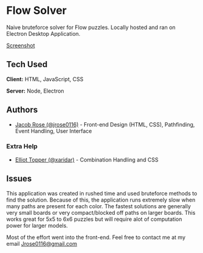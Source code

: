 # Flow Solver

Naive bruteforce solver for Flow puzzles. Locally hosted and ran on Electron Desktop Application.

[Screenshot](src/SS1.png)

## Tech Used

**Client:** HTML, JavaScript, CSS

**Server:** Node, Electron


## Authors

- [Jacob Rose (@jrose0116)](https://www.github.com/jrose0116) - Front-end Design (HTML, CSS), Pathfinding, Event Handling, User Interface

### Extra Help
- [Elliot Topper (@xaridar)](https://www.github.com/xaridar) - Combination Handling and CSS


## Issues

This application was created in rushed time and used bruteforce methods to find the solution. Because of this, the application runs extremely slow when many paths are present for each color. The fastest solutions are generally very small boards or very compact/blocked off paths on larger boards. This works great for 5x5 to 6x6 puzzles but will require alot of computation power for larger models.

Most of the effort went into the front-end. Feel free to contact me at my email [Jrose0116@gmail.com](mailto:jrose0116@gmail.com)